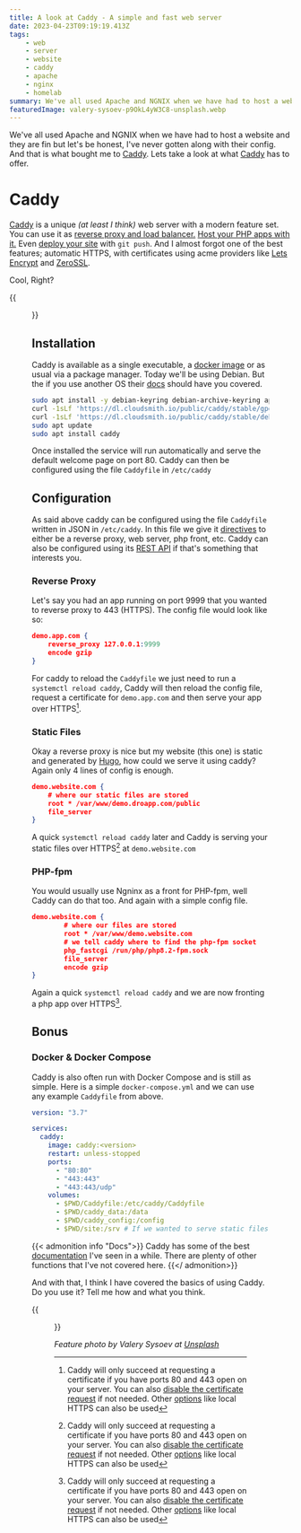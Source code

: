 ```yaml
---
title: A look at Caddy - A simple and fast web server
date: 2023-04-23T09:19:19.413Z
tags:
    - web
    - server
    - website
    - caddy
    - apache
    - nginx
    - homelab
summary: We've all used Apache and NGNIX when we have had to host a website and they are fin but let's be honest, I've never gotten along with their config. And that is what bought me to Caddy. Lets take a look at what Caddy has to offer.
featuredImage: valery-sysoev-p9OkL4yW3C8-unsplash.webp
---
```

We've all used Apache and NGNIX when we have had to host a website and they are fin but let's be honest, I've never gotten along with their config. And that is what bought me to [Caddy](caddyserver.com/). Lets take a look at what [Caddy](caddyserver.com/) has to offer.

# Caddy
[Caddy](caddyserver.com/) is a unique _(at least I think)_ web server with a modern feature set. You can use it as [reverse proxy and load balancer.](https://caddyserver.com/docs/proxy) [Host your PHP apps with it.](https://caddyserver.com/docs/fastcgi) Even [deploy your site](https://caddyserver.com/docs/git) with ```git push```. And I almost forgot one of the best features; automatic HTTPS, with certificates using acme providers like [Lets Encrypt](https://letsencrypt.org/) and [ZeroSSL](https://zerossl.com/). 

Cool, Right?

{{<figure src="/img/bbt-give-it-to-me-amy.gif">}}

## Installation

Caddy is available as a single executable, a [docker image](https://hub.docker.com/_/caddy) or as usual via a package manager. Today we'll be using Debian. But the if you use another OS their [docs](https://caddyserver.com/docs/install) should have you covered.

```bash
sudo apt install -y debian-keyring debian-archive-keyring apt-transport-https
curl -1sLf 'https://dl.cloudsmith.io/public/caddy/stable/gpg.key' | sudo gpg --dearmor -o /usr/share/keyrings/caddy-stable-archive-keyring.gpg
curl -1sLf 'https://dl.cloudsmith.io/public/caddy/stable/debian.deb.txt' | sudo tee /etc/apt/sources.list.d/caddy-stable.list
sudo apt update
sudo apt install caddy
```

Once installed the service will run automatically and serve the default welcome page on port 80. Caddy can then be configured using the file ```Caddyfile``` in ```/etc/caddy```

## Configuration

As said above caddy can be configured using the file ```Caddyfile``` written in JSON in ```/etc/caddy```. In this file we give it [directives](https://caddyserver.com/docs/caddyfile/directives) to either be a reverse proxy, web server, php front, etc. Caddy can also be configured using its [REST API](https://caddyserver.com/docs/api) if that's something that interests you.

### Reverse Proxy

Let's say you had an app running on port 9999 that you wanted to reverse proxy to 443 (HTTPS). The config file would look like so:

```json
demo.app.com {
    reverse_proxy 127.0.0.1:9999
    encode gzip
}
```

For caddy to reload the ```Caddyfile``` we just need to run a ```systemctl reload caddy```, Caddy will then reload the config file, request a certificate for ```demo.app.com``` and then serve your app over HTTPS[^HTTPS].

### Static Files

Okay a reverse proxy is nice but my website (this one) is static and generated by [Hugo](gohugo.io), how could we serve it using caddy? Again only 4 lines of config is enough.

```json
demo.website.com {
    # where our static files are stored
    root * /var/www/demo.droapp.com/public
    file_server 
}
```

A quick ```systemctl reload caddy``` later and Caddy is serving your static files over HTTPS[^HTTPS] at ```demo.website.com```

[^HTTPS]: Caddy will only succeed at requesting a certificate if you have ports 80 and 443 open on your server. You can also [disable the certificate request](https://caddyserver.com/docs/automatic-https#activation) if not needed. Other [options](https://caddyserver.com/docs/automatic-https) like local HTTPS can also be used

### PHP-fpm

You would usually use Ngninx as a front for PHP-fpm, well Caddy can do that too. And again with a simple config file.

```json
demo.website.com {
        # where our files are stored
        root * /var/www/demo.website.com
        # we tell caddy where to find the php-fpm socket
	    php_fastcgi /run/php/php8.2-fpm.sock	
        file_server
        encode gzip
}
```
Again a quick ```systemctl reload caddy``` and we are now fronting a php app over HTTPS[^HTTPS].

## Bonus

### Docker & Docker Compose

Caddy is also often run with Docker Compose and is still as simple. Here is a simple ```docker-compose.yml``` and we can use any example ```Caddyfile``` from above.

```yml
version: "3.7"

services:
  caddy:
    image: caddy:<version>
    restart: unless-stopped
    ports:
      - "80:80"
      - "443:443"
      - "443:443/udp"
    volumes:
      - $PWD/Caddyfile:/etc/caddy/Caddyfile
      - $PWD/caddy_data:/data
      - $PWD/caddy_config:/config
      - $PWD/site:/srv # If we wanted to serve static files in $PWD/site
```

{{< admonition info "Docs">}}
Caddy has some of the best [documentation](https://caddyserver.com/docs/) I've seen in a while. There are plenty of other functions that I've not covered here.
{{</ admonition>}}

And with that, I think I have covered the basics of using Caddy. Do you use it? Tell me how and what you think.

{{<figure src="/img/designated-survivor-beer.gif" title="Cheers - Designated Survivor" >}}


_Feature photo by Valery Sysoev at [Unsplash](https://unsplash.com/@valerysysoev?utm_source=unsplash&utm_medium=referral&utm_content=creditCopyText)_
  